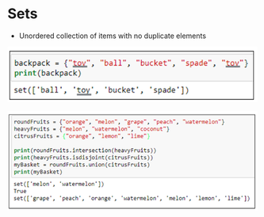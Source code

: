 # Sets

- Unordered collection of items with no duplicate elements

![Create Set](Set1.PNG)<!-- .element: style="border:0; width:50%" -->

![Work with a Set](Set2.PNG)<!-- .element: style="border:0; width:50%" -->
